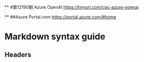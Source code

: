 ** #第12190期 Azure OpenAI
https://tinyurl.com/cpc-azure-openai

** ##Azure Portal.com
https://portal.azure.com/#home

# Markdown syntax guide

## Headers
